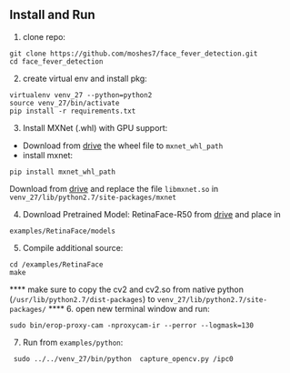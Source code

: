 
## Install and Run

1. clone repo:
```
git clone https://github.com/moshes7/face_fever_detection.git
cd face_fever_detection
```
2. create virtual env and install pkg:
```
virtualenv venv_27 --python=python2
source venv_27/bin/activate
pip install -r requirements.txt
```
3. Install MXNet (.whl) with GPU support:
- Download from [drive](https://drive.google.com/open?id=1i-wgDa8rVv-9l-iR8iEhWNSLt7A9bRwZ) the wheel file to ``mxnet_whl_path``
- install mxnet:
```
pip install mxnet_whl_path
```
Download from [drive](https://drive.google.com/open?id=1fPVmW7MVMW1C13mv0ZEDXv1JmHRyZzbh) and replace the file ``libmxnet.so`` in ``venv_27/lib/python2.7/site-packages/mxnet``

4. Download Pretrained Model: RetinaFace-R50 from [drive](https://drive.google.com/open?id=1p75bDFzOa0LFTdgBJcq3BZDKOMpZ0qp4) and place in
```
examples/RetinaFace/models
```
5. Compile additional source:
```
cd /examples/RetinaFace
make
```
**** make sure to copy the cv2 and cv2.so from native python (``/usr/lib/python2.7/dist-packages``) to ``venv_27/lib/python2.7/site-packages/`` ****
6. open new terminal window and run:
```
sudo bin/erop-proxy-cam -nproxycam-ir --perror --logmask=130
```
7. Run from ```examples/python```:
```
 sudo ../../venv_27/bin/python  capture_opencv.py /ipc0
```


